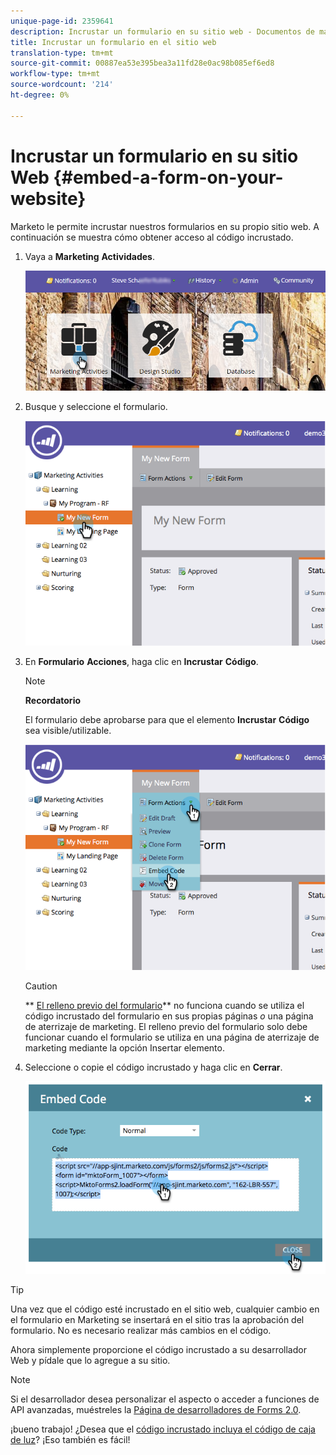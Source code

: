 ```yaml
---
unique-page-id: 2359641
description: Incrustar un formulario en su sitio web - Documentos de marketing - Documentación del producto
title: Incrustar un formulario en el sitio web
translation-type: tm+mt
source-git-commit: 00887ea53e395bea3a11fd28e0ac98b085ef6ed8
workflow-type: tm+mt
source-wordcount: '214'
ht-degree: 0%

---
```



# Incrustar un formulario en su sitio Web {#embed-a-form-on-your-website}

Marketo le permite incrustar nuestros formularios en su propio sitio web. A continuación se muestra cómo obtener acceso al código incrustado.

1. Vaya a **Marketing** **Actividades**.

   ![](assets/login-marketing-activities-4.png)

1. Busque y seleccione el formulario.

   ![](assets/image2014-9-15-12-3a12-3a14.png)

1. En **Formulario** **Acciones**, haga clic en **Incrustar** **Código**.

   >[!NOTE]
   >
   >**Recordatorio**
   >
   >
   >El formulario debe aprobarse para que el elemento **Incrustar** **Código** sea visible/utilizable.

   ![](assets/image2014-9-15-12-3a12-3a20.png)

   >[!CAUTION]
   >
   >** [El relleno previo del formulario](../../../../product-docs/administration/settings/edit-landing-page-settings.md)** no funciona cuando se utiliza el código incrustado del formulario en sus propias páginas *o* una página de aterrizaje de marketing. El relleno previo del formulario solo debe funcionar cuando el formulario se utiliza en una página de aterrizaje de marketing mediante la opción Insertar elemento.

1. Seleccione o copie el código incrustado y haga clic en **Cerrar**.

   ![](assets/image2014-9-15-12-3a12-3a31.png)

>[!TIP]
>
>Una vez que el código esté incrustado en el sitio web, cualquier cambio en el formulario en Marketing se insertará en el sitio tras la aprobación del formulario. No es necesario realizar más cambios en el código.

Ahora simplemente proporcione el código incrustado a su desarrollador Web y pídale que lo agregue a su sitio.

>[!NOTE]
>
>Si el desarrollador desea personalizar el aspecto o acceder a funciones de API avanzadas, muéstreles la [Página de desarrolladores de Forms 2.0](http://developers.marketo.com/documentation/websites/forms-2-0/).

¡bueno trabajo! ¿Desea que el [código incrustado incluya el código de caja de luz](use-a-form-in-a-lightbox.md)? ¡Eso también es fácil!
